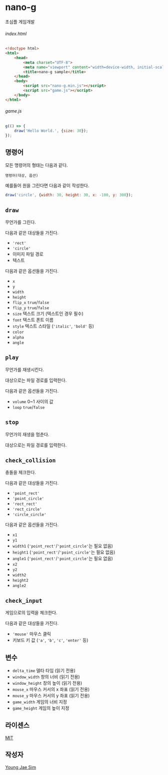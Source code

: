 # nano-g
초심플 게임개발

###### index.html
```html
<!doctype html>
<html>
	<head>
		<meta charset="UTF-8">
		<meta name="viewport" content="width=device-width, initial-scale=1.0, maximum-scale=1.0, minimum-scale=1.0, user-scalable=no">
		<title>nano-g sample</title>
	</head>
	<body>
		<script src="nano-g.min.js"></script>
		<script src="game.js"></script>
	</body>
</html>
```

###### game.js
```javascript
g(() => {
	draw('Hello World.', {size: 30});
});
```

## 명령어
모든 명령어의 형태는 다음과 같다.

`명령어(대상, 옵션)`

예를들어 원을 그린다면 다음과 같이 작성한다.

```javascript
draw('circle', {width: 30, height: 30, x: -100, y: 300});
```

## `draw`
무언가를 그린다.

다음과 같은 대상들을 가진다.
- `'rect'`
- `'circle'`
- 이미지 파일 경로
- 텍스트

다음과 같은 옵션들을 가진다.
- `x`
- `y`
- `width`
- `height`
- `flip_x` `true`/`false`
- `flip_y` `true`/`false`
- `size` 텍스트 크기 (텍스트인 경우 필수)
- `font` 텍스트 폰트 이름
- `style` 텍스트 스타일 (`'italic'`, `'bold'` 등)
- `color`
- `alpha`
- `angle`

## `play`
무언가를 재생시킨다.

대상으로는 파일 경로를 입력한다.

다음과 같은 옵션들을 가진다.
- `volume` 0~1 사이의 값
- `loop` `true`/`false`

## `stop`
무언가의 재생을 멈춘다.

대상으로는 파일 경로를 입력한다.

## `check_collision`
충돌을 체크한다.

다음과 같은 대상들을 가진다.
- `'point_rect'`
- `'point_circle'`
- `'rect_rect'`
- `'rect_circle'`
- `'circle_circle'`

다음과 같은 옵션들을 가진다.
- `x1`
- `y1`
- `width1` (`'point_rect'`/`'point_circle'`는 필요 없음)
- `height1` (`'point_rect'`/`'point_circle'`는 필요 없음)
- `angle1` (`'point_rect'`/`'point_circle'`는 필요 없음)
- `x2`
- `y2`
- `width2`
- `height2`
- `angle2`

## `check_input`
게임으로의 입력을 체크한다.

다음과 같은 대상들을 가진다.
- `'mouse'` 마우스 클릭
- 키보드 키 값 (`'a'`, `'b'`, `'c'`, `'enter'` 등)

## 변수
* `delta_time` 델타 타임 (읽기 전용)
* `window_width` 창의 너비 (읽기 전용)
* `window_height` 창의 높이 (읽기 전용)
* `mouse_x` 마우스 커서의 x 좌표 (읽기 전용)
* `mouse_y` 마우스 커서의 y 좌표 (읽기 전용)
* `game_width` 게임의 너비 지정
* `game_height` 게임의 높이 지정

## 라이센스
[MIT](LICENSE)

## 작성자
[Young Jae Sim](https://github.com/Hanul)